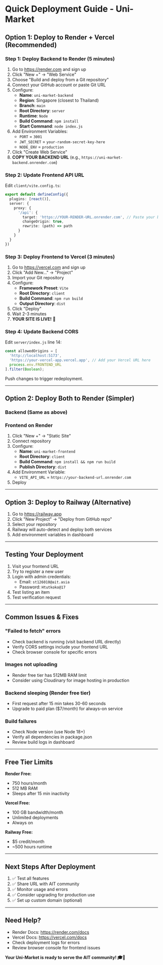 # Quick Deployment Guide - Uni-Market

## Option 1: Deploy to Render + Vercel (Recommended)

### Step 1: Deploy Backend to Render (5 minutes)

1. Go to https://render.com and sign up
2. Click "New +" → "Web Service"
3. Choose "Build and deploy from a Git repository"
4. Connect your GitHub account or paste Git URL
5. Configure:
   - **Name**: `uni-market-backend`
   - **Region**: Singapore (closest to Thailand)
   - **Branch**: `main`
   - **Root Directory**: `server`
   - **Runtime**: `Node`
   - **Build Command**: `npm install`
   - **Start Command**: `node index.js`
6. Add Environment Variables:
   - `PORT` = `3001`
   - `JWT_SECRET` = `your-random-secret-key-here`
   - `NODE_ENV` = `production`
7. Click "Create Web Service"
8. **COPY YOUR BACKEND URL** (e.g., `https://uni-market-backend.onrender.com`)

### Step 2: Update Frontend API URL

Edit `client/vite.config.ts`:
```typescript
export default defineConfig({
  plugins: [react()],
  server: {
    proxy: {
      '/api': {
        target: 'https://YOUR-RENDER-URL.onrender.com', // Paste your backend URL here
        changeOrigin: true,
        rewrite: (path) => path
      }
    }
  }
})
```

### Step 3: Deploy Frontend to Vercel (3 minutes)

1. Go to https://vercel.com and sign up
2. Click "Add New..." → "Project"
3. Import your Git repository
4. Configure:
   - **Framework Preset**: `Vite`
   - **Root Directory**: `client`
   - **Build Command**: `npm run build`
   - **Output Directory**: `dist`
5. Click "Deploy"
6. Wait 2-3 minutes
7. **YOUR SITE IS LIVE!** 🎉

### Step 4: Update Backend CORS

Edit `server/index.js` line 14:
```javascript
const allowedOrigins = [
  'http://localhost:5173',
  'https://your-vercel-app.vercel.app', // Add your Vercel URL here
  process.env.FRONTEND_URL
].filter(Boolean);
```

Push changes to trigger redeployment.

---

## Option 2: Deploy Both to Render (Simpler)

### Backend (Same as above)

### Frontend on Render

1. Click "New +" → "Static Site"
2. Connect repository
3. Configure:
   - **Name**: `uni-market-frontend`
   - **Root Directory**: `client`
   - **Build Command**: `npm install && npm run build`
   - **Publish Directory**: `dist`
4. Add Environment Variable:
   - `VITE_API_URL` = `https://your-backend-url.onrender.com`
5. Deploy

---

## Option 3: Deploy to Railway (Alternative)

1. Go to https://railway.app
2. Click "New Project" → "Deploy from GitHub repo"
3. Select your repository
4. Railway will auto-detect and deploy both services
5. Add environment variables in dashboard

---

## Testing Your Deployment

1. Visit your frontend URL
2. Try to register a new user
3. Login with admin credentials:
   - Email: `st126010@ait.asia`
   - Password: `Htutkoko@17`
4. Test listing an item
5. Test verification request

---

## Common Issues & Fixes

### "Failed to fetch" errors
- Check backend is running (visit backend URL directly)
- Verify CORS settings include your frontend URL
- Check browser console for specific errors

### Images not uploading
- Render free tier has 512MB RAM limit
- Consider using Cloudinary for image hosting in production

### Backend sleeping (Render free tier)
- First request after 15 min takes 30-60 seconds
- Upgrade to paid plan ($7/month) for always-on service

### Build failures
- Check Node version (use Node 18+)
- Verify all dependencies in package.json
- Review build logs in dashboard

---

## Free Tier Limits

**Render Free:**
- 750 hours/month
- 512 MB RAM
- Sleeps after 15 min inactivity

**Vercel Free:**
- 100 GB bandwidth/month
- Unlimited deployments
- Always on

**Railway Free:**
- $5 credit/month
- ~500 hours runtime

---

## Next Steps After Deployment

1. ✅ Test all features
2. ✅ Share URL with AIT community
3. ✅ Monitor usage and errors
4. ✅ Consider upgrading for production use
5. ✅ Set up custom domain (optional)

---

## Need Help?

- Render Docs: https://render.com/docs
- Vercel Docs: https://vercel.com/docs
- Check deployment logs for errors
- Review browser console for frontend issues

**Your Uni-Market is ready to serve the AIT community! 🎓🛒**
